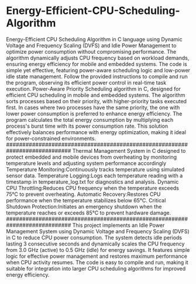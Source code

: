# Energy-Efficient-CPU-Scheduling-Algorithm
 Energy-Efficient CPU Scheduling Algorithm in C language using Dynamic Voltage and Frequency Scaling (DVFS) and Idle Power Management to optimize power consumption without compromising performance. The algorithm dynamically adjusts CPU frequency based on workload demands, ensuring energy efficiency for mobile and embedded systems. The code is simple yet effective, featuring power-aware scheduling logic and low-power idle state management. Follow the provided instructions to compile and run the program, observing its efficient power control in real-time task execution.
 Power-Aware Priority Scheduling algorithm in C, designed for efficient CPU scheduling in mobile and embedded systems. The algorithm sorts processes based on their priority, with higher-priority tasks executed first. In cases where two processes have the same priority, the one with lower power consumption is preferred to enhance energy efficiency. The program calculates the total energy consumption by multiplying each process's burst time with its power consumption rate. This solution effectively balances performance with energy optimization, making it ideal for power-constrained environments.
 ############################################################################
Thermal Management System in C designed to protect embedded and mobile devices from overheating by monitoring temperature levels and adjusting system performance accordingly
Temperature Monitoring:Continuously tracks temperature using simulated sensor data.
Temperature Logging:Logs each temperature reading with a timestamp in temperature_log.txt for diagnostics and analysis.
Dynamic CPU Throttling:Reduces CPU frequency when the temperature exceeds 75°C to prevent overheating.
Automatic Recovery:Restores CPU performance when the temperature stabilizes below 65°C.
Critical Shutdown Protection:Initiates an emergency shutdown when the temperature reaches or exceeds 85°C to prevent hardware damage.
############################################################################
This project implements an Idle Power Management System using Dynamic Voltage and Frequency Scaling (DVFS) in C to reduce CPU power consumption. The system detects idle periods lasting 3 consecutive seconds and dynamically scales the CPU frequency from 3.0 GHz (active) to 0.5 GHz (idle) for energy savings. It features simple logic for effective power management and restores maximum performance when CPU activity resumes. The code is easy to compile and run, making it suitable for integration into larger CPU scheduling algorithms for improved energy efficiency.
